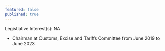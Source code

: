 ```yaml
---
featured: false
published: true
---
```

Legistlative Interest(s): NA

* Chairman at Customs, Excise and Tariffs Committee from June 2019 to June 2023
